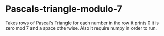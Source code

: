 # Pascals-triangle-modulo-7
Takes rows of Pascal's Triangle for each number in the row it prints 0 it is zero mod 7 and a space otherwise. Also it require numpy in order to run.
